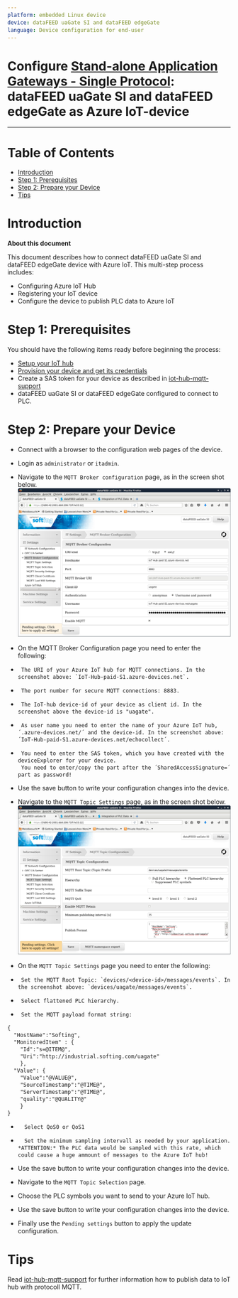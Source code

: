 ```yaml
---
platform: embedded Linux device
device: dataFEED uaGate SI and dataFEED edgeGate
language: Device configuration for end-user
---
```


Configure [Stand-alone Application Gateways - Single Protocol](https://industrial.softing.com/en/products/plc-connectivity/integration-of-plc-data.html): dataFEED uaGate SI and dataFEED edgeGate as Azure IoT-device
===
---

# Table of Contents

-   [Introduction](#Introduction)
-   [Step 1: Prerequisites](#Prerequisites)
-   [Step 2: Prepare your Device](#PrepareDevice)
-   [Tips](#tips)

<a name="Introduction"></a>
# Introduction

**About this document**

This document describes how to connect dataFEED uaGate SI and dataFEED edgeGate device with Azure IoT. This multi-step process includes:
-   Configuring Azure IoT Hub
-   Registering your IoT device
-   Configure the device to publish PLC data to Azure IoT

<a name="Prerequisites"></a>
# Step 1: Prerequisites

You should have the following items ready before beginning the process:

-   [Setup your IoT hub][lnk-setup-iot-hub]
-   [Provision your device and get its credentials][lnk-manage-iot-hub]
-   Create a SAS token for your device as described in [iot-hub-mqtt-support](https://docs.microsoft.com/en-Us/azure/iot-hub/iot-hub-mqtt-support)
-   dataFEED uaGate SI or dataFEED edgeGate configured to connect to PLC.

<a name="PrepareDevice"></a>
# Step 2: Prepare your Device
-   Connect with a browser to the configuration web pages of the device.
-   Login as `administrator` or `itadmin`.
-   Navigate to the `MQTT Broker configuration` page, as in the screen shot below.
![firstMqttpage](media/uagate-mqtt1.png)
-   On the MQTT Broker Configuration page you need to enter the following:
-      The URI of your Azure IoT hub for MQTT connections. In the screenshot above: `IoT-Hub-paid-S1.azure-devices.net`.
-      The port number for secure MQTT connections: 8883.
-      The IoT-hub device-id of your device as client id. In the screenshot above the device-id is "uagate".
-      As user name you need to enter the name of your Azure IoT hub, ´.azure-devices.net/´ and the device-id. In the screenshot above: ´IoT-Hub-paid-S1.azure-devices.net/echocollect´.
-      You need to enter the SAS token, which you have created with the deviceExplorer for your device.
       You need to enter/copy the part after the ´SharedAccessSignature=´ part as password!
-   Use the save button to write your configuration changes into the device.

-   Navigate to the `MQTT Topic Settings` page, as in the screen shot below.
![firstMqttpage](media/uagate-mqtt2.png)
-   On the `MQTT Topic Settings` page you need to enter the following:
-      Set the MQTT Root Topic: `devices/<device-id>/messages/events`. In the screenshot above: `devices/uagate/messages/events`.
-      Select flattened PLC hierarchy.
-      Set the MQTT payload format string:

```
{
  "HostName":"Softing",
  "MonitoredItem" : {
    "Id":"s=@ITEM@",
    "Uri":"http://industrial.softing.com/uagate"
    },
  "Value": {
    "Value":"@VALUE@",
    "SourceTimestamp":"@TIME@",
    "ServerTimestamp":"@TIME@",
    "quality":"@QUALITY@"
    }
}
```

-       Select QoS0 or QoS1
-       Set the minimum sampling intervall as needed by your application. *ATTENTION:* The PLC data would be sampled with this rate, which could cause a huge ammount of messages to the Azure IoT hub!
-   Use the save button to write your configuration changes into the device.

-   Navigate to the `MQTT Topic Selection` page.
-   Choose the PLC symbols you want to send to your Azure IoT hub.
-   Use the save button to write your configuration changes into the device.
-   Finally use the `Pending settings` button to apply the update configuration.

<a name="tips"></a>
# Tips

Read [iot-hub-mqtt-support](https://docs.microsoft.com/en-Us/azure/iot-hub/iot-hub-mqtt-support) for further information how to publish data to IoT hub with protocoll MQTT.

[setup-devbox-linux]: https://github.com/Azure/azure-iot-sdk-c/blob/master/doc/devbox_setup.md
[lnk-setup-iot-hub]: ../setup_iothub.md
[lnk-manage-iot-hub]: ../manage_iot_hub.md
